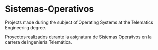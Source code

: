 # Sistemas-Operativos

Projects made during the subject of Operating Systems at the Telematics Engineering degree.

Proyectos realizados durante la asignatura de Sistemas Operativos en la carrera de Ingeniería Telemática.
